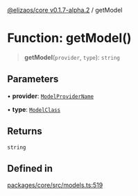 [@elizaos/core v0.1.7-alpha.2](../index.md) / getModel

# Function: getModel()

> **getModel**(`provider`, `type`): `string`

## Parameters

• **provider**: [`ModelProviderName`](../enumerations/ModelProviderName.md)

• **type**: [`ModelClass`](../enumerations/ModelClass.md)

## Returns

`string`

## Defined in

[packages/core/src/models.ts:519](https://github.com/elizaOS/eliza/blob/main/packages/core/src/models.ts#L519)
